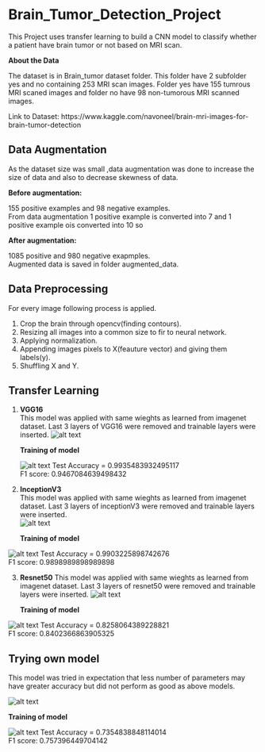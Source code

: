 # Brain_Tumor_Detection_Project

<p>This Project uses transfer learning to build a CNN model to classify whether a patient have brain tumor or not based on MRI scan.</P>

**About the Data**
<p>The dataset is in Brain_tumor dataset folder. This folder have 2 subfolder yes and no containing 253 MRI scan images. Folder yes have 155 tumrous MRI scaned images and folder no have 98 non-tumorous MRI scanned images.</p>
Link to Dataset: https://www.kaggle.com/navoneel/brain-mri-images-for-brain-tumor-detection


## Data Augmentation

<p>As the dataset size was small ,data augmentation was done to increase the size of data and also to decrease skewness of data.<br>
  
**Before augmentation:**<br>

 155 positive examples and 98 negative examples.<br>
 From data augmentation 1 positive example is converted into 7 and 1 positive example ois converted into 10 so <br>
 
  **After augmentation:**<br>
  
  1085 positive and 980 negative exapmples.<br>
  Augmented data is saved in folder augmented_data.
  
  ## Data Preprocessing
  
  For every image following process is applied.
  1. Crop the brain through opencv(finding contours).
  2. Resizing all images into a common size to fir to neural network.
  3. Applying normalization.
  4. Appending images pixels to X(feauture vector) and giving them labels(y).
  5. Shuffling X and Y.
  
  ## Transfer Learning
  
  1. **VGG16**<br>
     This model was applied with same wieghts as learned from imagenet dataset. Last 3 layers of VGG16 were removed and trainable  layers were inserted.
     ![alt text](https://github.com/dhruvgrover1251/Brain_Tumor_Detection_Project/blob/master/VGG16a.PNG)<br>
     
     **Training of model** <br>
     
     ![alt text](https://github.com/dhruvgrover1251/Brain_Tumor_Detection_Project/blob/master/VGG16training.PNG)
     Test Accuracy = 0.9935483932495117<br>
     F1 score: 0.9467084639498432<br>

  2. **InceptionV3**<br>
     This model was applied with same wieghts as learned from imagenet dataset. Last 3 layers of inceptionV3 were removed and trainable  layers were inserted.<br>
      ![alt text](https://github.com/dhruvgrover1251/Brain_Tumor_Detection_Project/blob/master/inceptionv3.PNG)<br>
          
       **Training of model** <br>
       
   ![alt text](https://github.com/dhruvgrover1251/Brain_Tumor_Detection_Project/blob/master/inceptiontraining.PNG)
     Test Accuracy = 0.9903225898742676<br>
     F1 score: 0.9898989898989898<br>


  3. **Resnet50**
     This model was applied with same wieghts as learned from imagenet dataset. Last 3 layers of resnet50  were removed and trainable  layers were inserted.
       ![alt text](https://github.com/dhruvgrover1251/Brain_Tumor_Detection_Project/blob/master/inceptionv3.PNG)<br>
          
       **Training of model** <br>
       
   ![alt text](https://github.com/dhruvgrover1251/Brain_Tumor_Detection_Project/blob/master/resnet50%20training.PNG)
     Test Accuracy = 0.8258064389228821<br>
     F1 score: 0.8402366863905325<br>
     
 ## Trying own model 
 This model was tried in expectation that less number of parameters may have greater accuracy but did not perform as good as above models.<br>
 
  ![alt text](https://github.com/dhruvgrover1251/Brain_Tumor_Detection_Project/blob/master/model.PNG)<br>

   **Training of model** <br>
     
   ![alt text](https://github.com/dhruvgrover1251/Brain_Tumor_Detection_Project/blob/master/own-model_training.PNG)
     Test Accuracy = 0.7354838848114014<br>
     F1 score: 0.757396449704142<br>




